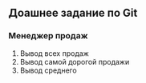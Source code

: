 ## Доашнее задание по Git
### Менеджер продаж
1. Вывод всех продаж 
2. Вывод самой дорогой продажи 
3. Вывод среднего
